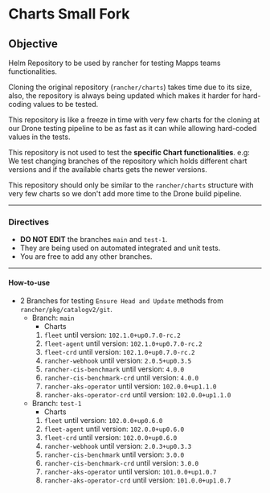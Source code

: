 # Charts Small Fork

## Objective

Helm Repository to be used by rancher for testing Mapps teams functionalities.

Cloning the original repository (`rancher/charts`) takes time due to its size,
also, the repository is always being updated which makes it harder for hard-coding values to be tested.

This repository is like a freeze in time with very few charts for the cloning at our Drone testing pipeline to be as fast as it can while allowing hard-coded values in the tests.

This repository is not used to test the **specific Chart functionalities**.
e.g: We test changing branches of the repository which holds different chart versions and if the available charts gets the newer versions.

This repository should only be similar to the `rancher/charts` structure with very few charts so we don't add more time to the Drone build pipeline.

---

### Directives

- **DO NOT EDIT** the branches `main` and `test-1`.
- They are being used on automated integrated and unit tests.
- You are free to add any other branches.

---

#### How-to-use

- 2 Branches for testing `Ensure Head and Update` methods from `rancher/pkg/catalogv2/git`.
    - Branch: `main`
        - Charts
        1. `fleet` until version: `102.1.0+up0.7.0-rc.2`
        2. `fleet-agent` until version: `102.1.0+up0.7.0-rc.2`
        3. `fleet-crd` until version: `102.1.0+up0.7.0-rc.2`
        4. `rancher-webhook` until version: `2.0.5+up0.3.5`
        5. `rancher-cis-benchmark` until version: `4.0.0`
        6. `rancher-cis-benchmark-crd` until version: `4.0.0`
        7. `rancher-aks-operator` until version: `102.0.0+up1.1.0`
        8. `rancher-aks-operator-crd` until version: `102.0.0+up1.1.0`
    - Branch: `test-1`
        - Charts
        1. `fleet` until version: `102.0.0+up0.6.0`
        2. `fleet-agent` until version: `102.0.0+up0.6.0`
        3. `fleet-crd` until version: `102.0.0+up0.6.0`
        4. `rancher-webhook` until version: `2.0.3+up0.3.3`
        5. `rancher-cis-benchmark` until version: `3.0.0`
        6. `rancher-cis-benchmark-crd` until version: `3.0.0`
        7. `rancher-aks-operator` until version: `101.0.0+up1.0.7`
        8. `rancher-aks-operator-crd` until version: `101.0.0+up1.0.7`